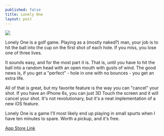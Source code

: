 ```yaml
---
published: false
title: Lonely One
layout: post
---
```

![](http://i.imgur.com/WO6NtV4.png)

Lonely One is a golf game. Playing as a (mostly naked?) man, your job is to hit the ball into the cup on the first shot of each hole. If you miss, you lose one of three lives.

It sounds easy, and for the most part it is. That is, until you have to hit the ball into a random head with an open mouth with gusts of wind. The good news is, if you get a "perfect" - hole in one with no bounces - you get an extra life.

All of that is great, but my favorite feature is the way you can "cancel" your shot. If you have an iPhone 6s, you can just 3D Touch the screen and it will cancel your shot. It's not revolutionary, but it's a neat implementation of a new iOS feature.

Lonely One is a game I'll most likely end up playing in small spurts when I have ten minutes to spare. Worth a pickup, and it's free.

[App Store Link](https://appsto.re/us/xv4f9.i)